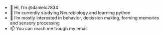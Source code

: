 - 👋 Hi, I’m @danielc2834
- 🌱 I’m currently studying Neurobiology and learning python
- 👀 I’m mostly interested in behavior, decission making, forming memories and sensory processing
- 📫 You can reach me trough my email

<!---
danielc2834/danielc2834 is a ✨ special ✨ repository because its `README.md` (this file) appears on your GitHub profile.
You can click the Preview link to take a look at your changes.
--->
